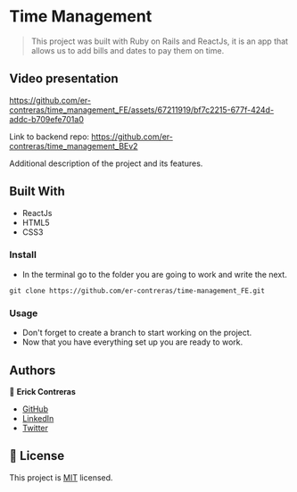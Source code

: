 # Time Management

> This project was built with Ruby on Rails and ReactJs, it is an app that allows us to add bills and dates to pay them on time.

## Video presentation

https://github.com/er-contreras/time_management_FE/assets/67211919/bf7c2215-677f-424d-addc-b709efe701a0

Link to backend repo: https://github.com/er-contreras/time_management_BEv2

Additional description of the project and its features.

## Built With

- ReactJs
- HTML5
- CSS3

### Install
- In the terminal go to the folder you are going to work and write the next.
```
git clone https://github.com/er-contreras/time-management_FE.git
```
### Usage
- Don't forget to create a branch to start working on the project.
- Now that you have everything set up you are ready to work.

## Authors

👤 **Erick Contreras**

- [GitHub](https://github.com/er-contreras)
- [LinkedIn](https://www.linkedin.com/in/er-contreras/)
- [Twitter](https://twitter.com/er_contreras_)

## 📝 License

This project is [MIT](./LICENSE) licensed.

